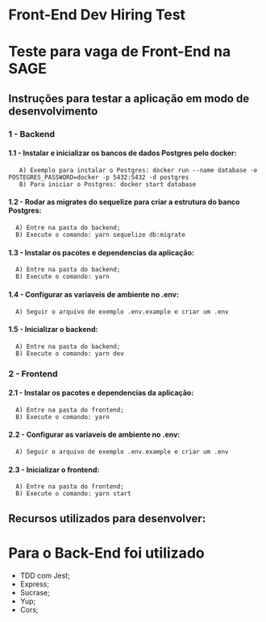 # Front-End Dev Hiring Test 
# Teste para vaga de Front-End na SAGE

## Instruções para testar a aplicação em modo de desenvolvimento

### 1 - Backend
   #### 1.1 - Instalar e inicializar os bancos de dados Postgres pelo docker:
       A) Exemplo para instalar o Postgres: docker run --name database -e POSTEGRES_PASSWORD=docker -p 5432:5432 -d postgres
       B) Para iniciar o Postgres: docker start database
       
   #### 1.2 - Rodar as migrates do sequelize para criar a estrutura do banco Postgres:
      A) Entre na pasta do backend;
      B) Execute o comando: yarn sequelize db:migrate
      
   #### 1.3 - Instalar os pacotes e dependencias da aplicação:
      A) Entre na pasta do backend;
      B) Execute o comando: yarn

   #### 1.4 - Configurar as variaveis de ambiente no .env:
      A) Seguir o arquivo de exemplo .env.example e criar um .env 

   #### 1.5 - Inicializar o backend:
      A) Entre na pasta do backend;
      B) Execute o comando: yarn dev

### 2 - Frontend

   #### 2.1 - Instalar os pacotes e dependencias da aplicação:
      A) Entre na pasta do frontend;
      B) Execute o comando: yarn

   #### 2.2 - Configurar as variaveis de ambiente no .env:
      A) Seguir o arquivo de exemplo .env.example e criar um .env 

   #### 2.3 - Inicializar o frontend:
      A) Entre na pasta do frontend;
      B) Execute o comando: yarn start

## Recursos utilizados para desenvolver:
   # Para o Back-End foi utilizado 
   - TDD com Jest;
   - Express;
   - Sucrase;
   - Yup;
   - Cors;
